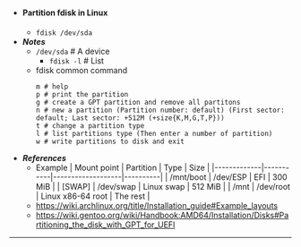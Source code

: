 - #### Partition fdisk in Linux
    - `fdisk /dev/sda`
- ***Notes***
    - `/dev/sda` # A device
        - `fdisk -l` # List
    - fdisk common command
      ```
      m # help
      p # print the partition
      g # create a GPT partition and remove all partitons
      n # new a partition (Partition number: default) (First sector: default; Last sector: +512M (+size{K,M,G,T,P}))
      t # change a partition type
      l # list partitions type (Then enter a number of partition)
      w # write partitions to disk and exit
      ```
- ***References***
    - Example
      | Mount point | Partition | Type              | Size     |
      |-------------|-----------|-------------------|----------|
      | /mnt/boot   | /dev/ESP  | EFI               | 300 MiB  |
      | [SWAP]      | /dev/swap | Linux swap        | 512 MiB  |
      | /mnt        | /dev/root | Linux x86-64 root | The rest |
    - https://wiki.archlinux.org/title/Installation_guide#Example_layouts
    - https://wiki.gentoo.org/wiki/Handbook:AMD64/Installation/Disks#Partitioning_the_disk_with_GPT_for_UEFI
- ---
